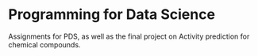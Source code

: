 # Programming for Data Science
Assignments for PDS, as well as the final project on Activity prediction for chemical compounds.
